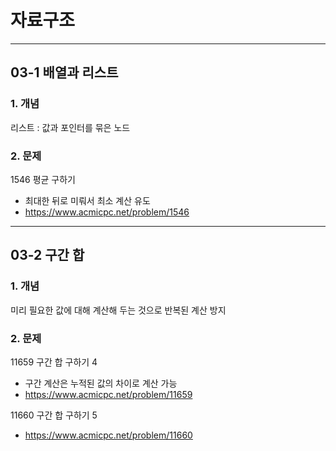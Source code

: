 # 자료구조
<hr/>

## 03-1 배열과 리스트

### 1. 개념

리스트 : 값과 포인터를 묶은 노드

### 2. 문제

1546 평균 구하기
- 최대한 뒤로 미뤄서 최소 계산 유도
- https://www.acmicpc.net/problem/1546

<hr/>

## 03-2 구간 합

### 1. 개념

미리 필요한 값에 대해 계산해 두는 것으로 반복된 계산 방지

### 2. 문제

11659 구간 합 구하기 4
- 구간 계산은 누적된 값의 차이로 계산 가능
- https://www.acmicpc.net/problem/11659

11660 구간 합 구하기 5
- https://www.acmicpc.net/problem/11660